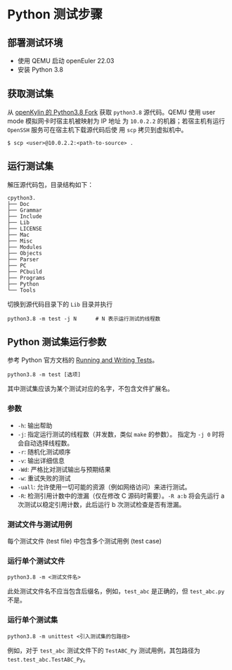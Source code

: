 # Python 测试步骤

## 部署测试环境

* 使用 QEMU 启动 openEuler 22.03
* 安装 Python 3.8

## 获取测试集

从 [openKylin 的 Python3.8 Fork](https://gitee.com/openkylin/python3.8/)
获取 ``python3.8`` 源代码。QEMU 使用 user mode 模拟网卡时宿主机被映射为 IP 地址
为 ``10.0.2.2`` 的机器；若宿主机有运行 ``OpenSSH`` 服务可在宿主机下载源代码后使
用 ``scp`` 拷贝到虚拟机中。

```Shell
$ scp <user>@10.0.2.2:<path-to-source> .
```

## 运行测试集

解压源代码包，目录结构如下：

```
cpython3.
├── Doc
├── Grammar
├── Include
├── Lib
├── LICENSE
├── Mac
├── Misc
├── Modules
├── Objects
├── Parser
├── PC
├── PCbuild
├── Programs
├── Python
└── Tools
```


切换到源代码目录下的 ``Lib`` 目录并执行

```shell
python3.8 -m test -j N		# N 表示运行测试的线程数
```

## Python 测试集运行参数

参考 Python 官方文档的 [Running and Writing Tests](
https://devguide.python.org/testing/run-write-tests/)。

```shell
python3.8 -m test [选项]
```

其中测试集应该为某个测试对应的名字，不包含文件扩展名。

### 参数

- ``-h``: 输出帮助
- ``-j``: 指定运行测试的线程数（并发数，类似 ``make`` 的参数）。
指定为 ``-j 0`` 时将会自动选择线程数。
- ``-r``: 随机化测试顺序
- ``-v``: 输出详细信息
- ``-Wd``: 严格比对测试输出与预期结果
- ``-w``: 重试失败的测试
- ``-uall``: 允许使用一切可能的资源（例如网络访问）来进行测试。
- ``-R``: 检测引用计数中的泄漏（仅在修改 C 源码时需要）。``-R a:b`` 将会先运行 a
  次测试以稳定引用计数，此后运行 b 次测试检查是否有泄漏。

### 测试文件与测试用例

每个测试文件 (test file) 中包含多个测试用例 (test case)

### 运行单个测试文件

```shell
python3.8 -m <测试文件名>
```

此处测试文件名不应当包含后缀名，例如，``test_abc`` 是正确的，但
``test_abc.py`` 不是。

### 运行单个测试集

```shell
python3.8 -m unittest <引入测试集的包路径>
```

例如，对于 ``test_abc`` 测试文件下的 ``TestABC_Py`` 测试用例，其包路径为
``test.test_abc.TestABC_Py``。
